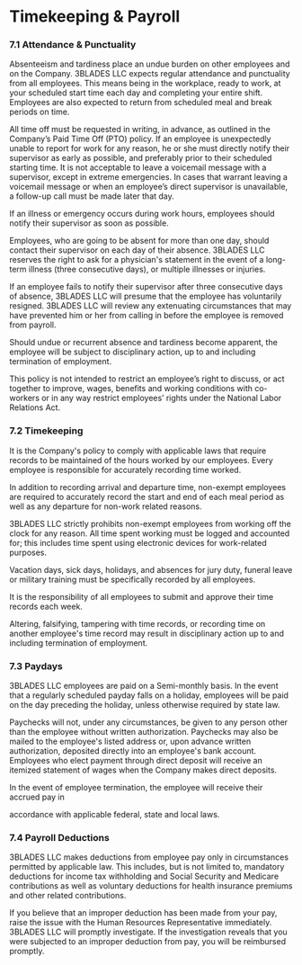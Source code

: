 # Timekeeping & Payroll

### 7.1 Attendance & Punctuality

Absenteeism and tardiness place an undue burden on other employees and on the Company. 3BLADES LLC expects regular attendance and punctuality from all employees. This means being in the workplace, ready to work, at your scheduled start time each day and completing your entire shift. Employees are also expected to return from scheduled meal and break periods on time.

All time off must be requested in writing, in advance, as outlined in the Company’s Paid Time Off \(PTO\) policy. If an employee is unexpectedly unable to report for work for any reason, he or she must directly notify their supervisor as early as possible, and preferably prior to their scheduled starting time. It is not acceptable to leave a voicemail message with a supervisor, except in extreme emergencies. In cases that warrant leaving a voicemail message or when an employee’s direct supervisor is unavailable, a follow-up call must be made later that day.

If an illness or emergency occurs during work hours, employees should notify their supervisor as soon as possible.

Employees, who are going to be absent for more than one day, should contact their supervisor on each day of their absence. 3BLADES LLC reserves the right to ask for a physician's statement in the event of a long-term illness \(three consecutive days\), or multiple illnesses or injuries.

If an employee fails to notify their supervisor after three consecutive days of absence, 3BLADES LLC will presume that the employee has voluntarily resigned. 3BLADES LLC will review any extenuating circumstances that may have prevented him or her from calling in before the employee is removed from payroll.

Should undue or recurrent absence and tardiness become apparent, the employee will be subject to disciplinary action, up to and including termination of employment.

This policy is not intended to restrict an employee’s right to discuss, or act together to improve, wages, benefits and working conditions with co-workers or in any way restrict employees’ rights under the National Labor Relations Act.

### 7.2 Timekeeping

It is the Company's policy to comply with applicable laws that require records to be maintained of the hours worked by our employees. Every employee is responsible for accurately recording time worked.

In addition to recording arrival and departure time, non-exempt employees are required to accurately record the start and end of each meal period as well as any departure for non-work related reasons.

3BLADES LLC strictly prohibits non-exempt employees from working off the clock for any reason. All time spent working must be logged and accounted for; this includes time spent using electronic devices for work-related purposes.

Vacation days, sick days, holidays, and absences for jury duty, funeral leave or military training must be specifically recorded by all employees.

It is the responsibility of all employees to submit and approve their time records each week.

Altering, falsifying, tampering with time records, or recording time on another employee's time record may result in disciplinary action up to and including termination of employment.

### 7.3 Paydays

3BLADES LLC employees are paid on a Semi-monthly basis. In the event that a regularly scheduled payday falls on a holiday, employees will be paid on the day preceding the holiday, unless otherwise required by state law.

Paychecks will not, under any circumstances, be given to any person other than the employee without written authorization. Paychecks may also be mailed to the employee's listed address or, upon advance written authorization, deposited directly into an employee's bank account. Employees who elect payment through direct deposit will receive an itemized statement of wages when the Company makes direct deposits.

In the event of employee termination, the employee will receive their accrued pay in

accordance with applicable federal, state and local laws.

### 7.4 Payroll Deductions

3BLADES LLC makes deductions from employee pay only in circumstances permitted by applicable law. This includes, but is not limited to, mandatory deductions for income tax withholding and Social Security and Medicare contributions as well as voluntary deductions for health insurance premiums and other related contributions.

If you believe that an improper deduction has been made from your pay, raise the issue with the Human Resources Representative immediately. 3BLADES LLC will promptly investigate. If the investigation reveals that you were subjected to an improper deduction from pay, you will be reimbursed promptly.

